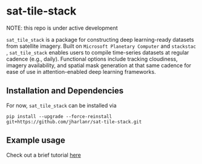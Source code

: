 # sat-tile-stack

NOTE: this repo is under active development

`sat_tile_stack` is a package for constructing deep learning-ready datasets from satellite imagery.  Built on `Microsoft Planetary Computer` and `stackstac `, `sat_tile_stack` enables users to compile time-series datasets at regular cadence (e.g., daily).  Functional options include tracking cloudiness, imagery availability, and spatial mask generation at that same cadence for ease of use in attention-enabled deep learning frameworks.

## Installation and Dependencies
For now, `sat_tile_stack` can be installed via
```
pip install --upgrade --force-reinstall git+https://github.com/jharlanr/sat-tile-stack.git
```

## Example usage
Check out a brief tutorial [here](https://github.com/jharlanr/sat-tile-stack/tree/main/notebooks/cc_tutorial.ipynb)

